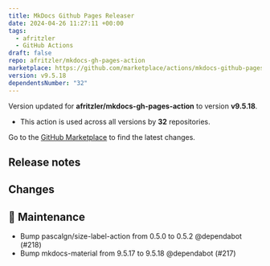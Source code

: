 ```yaml
---
title: MkDocs Github Pages Releaser
date: 2024-04-26 11:27:11 +00:00
tags:
  - afritzler
  - GitHub Actions
draft: false
repo: afritzler/mkdocs-gh-pages-action
marketplace: https://github.com/marketplace/actions/mkdocs-github-pages-releaser
version: v9.5.18
dependentsNumber: "32"
---
```



Version updated for **afritzler/mkdocs-gh-pages-action** to version **v9.5.18**.
- This action is used across all versions by **32** repositories.

Go to the [GitHub Marketplace](https://github.com/marketplace/actions/mkdocs-github-pages-releaser) to find the latest changes.

## Release notes

## Changes

## 🧰 Maintenance

- Bump pascalgn/size-label-action from 0.5.0 to 0.5.2 @dependabot (#218)
- Bump mkdocs-material from 9.5.17 to 9.5.18 @dependabot (#217)

